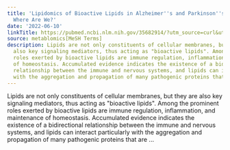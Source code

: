 ```yaml
---
title: 'Lipidomics of Bioactive Lipids in Alzheimer''s and Parkinson''s Diseases:
  Where Are We?'
date: '2022-06-10'
linkTitle: https://pubmed.ncbi.nlm.nih.gov/35682914/?utm_source=curl&utm_medium=rss&utm_campaign=pubmed-2&utm_content=1Zkrxt7ktlCbHBXEV3v65xxSnkSWNsJ1A6Fq3gBniKhGfIUslK&fc=20210907212339&ff=20220614212038&v=2.17.6
source: metablomics[MeSH Terms]
description: Lipids are not only constituents of cellular membranes, but they are
  also key signaling mediators, thus acting as "bioactive lipids". Among the prominent
  roles exerted by bioactive lipids are immune regulation, inflammation, and maintenance
  of homeostasis. Accumulated evidence indicates the existence of a bidirectional
  relationship between the immune and nervous systems, and lipids can interact particularly
  with the aggregation and propagation of many pathogenic proteins that are ...
---
```

Lipids are not only constituents of cellular membranes, but they are also key signaling mediators, thus acting as "bioactive lipids". Among the prominent roles exerted by bioactive lipids are immune regulation, inflammation, and maintenance of homeostasis. Accumulated evidence indicates the existence of a bidirectional relationship between the immune and nervous systems, and lipids can interact particularly with the aggregation and propagation of many pathogenic proteins that are ...